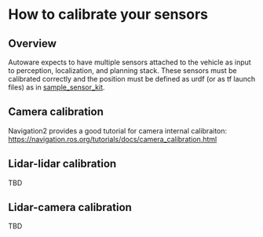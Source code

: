 # How to calibrate your sensors

## Overview

Autoware expects to have multiple sensors attached to the vehicle as input to perception, localization, and planning stack. These sensors must be calibrated correctly and the position must be defined as urdf (or as tf launch files) as in [sample_sensor_kit](https://github.com/autowarefoundation/sample_sensor_kit_launch/tree/main/sample_sensor_kit_description).

## Camera calibration

Navigation2 provides a good tutorial for camera internal calibraiton:
<https://navigation.ros.org/tutorials/docs/camera_calibration.html>

## Lidar-lidar calibration

TBD

## Lidar-camera calibration

TBD
